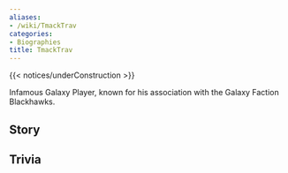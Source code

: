```yaml
---
aliases:
- /wiki/TmackTrav
categories:
- Biographies
title: TmackTrav
---  
```


{{< notices/underConstruction >}} 

Infamous Galaxy Player, known for his association with the Galaxy Faction Blackhawks.

## Story

## Trivia